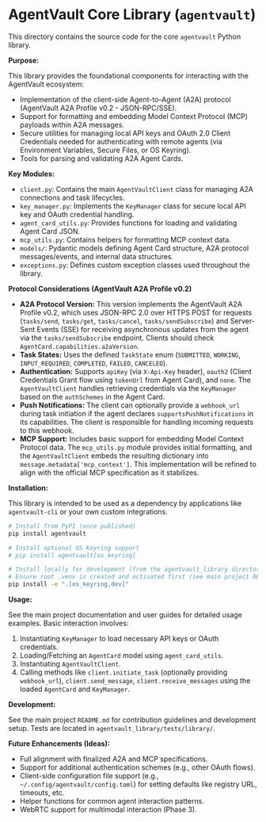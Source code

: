 # AgentVault Core Library (`agentvault`)

This directory contains the source code for the core `agentvault` Python library.

**Purpose:**

This library provides the foundational components for interacting with the AgentVault ecosystem:

*   Implementation of the client-side Agent-to-Agent (A2A) protocol (AgentVault A2A Profile v0.2 - JSON-RPC/SSE).
*   Support for formatting and embedding Model Context Protocol (MCP) payloads within A2A messages.
*   Secure utilities for managing local API keys and OAuth 2.0 Client Credentials needed for authenticating with remote agents (via Environment Variables, Secure Files, or OS Keyring).
*   Tools for parsing and validating A2A Agent Cards.

**Key Modules:**

*   `client.py`: Contains the main `AgentVaultClient` class for managing A2A connections and task lifecycles.
*   `key_manager.py`: Implements the `KeyManager` class for secure local API key and OAuth credential handling.
*   `agent_card_utils.py`: Provides functions for loading and validating Agent Card JSON.
*   `mcp_utils.py`: Contains helpers for formatting MCP context data.
*   `models/`: Pydantic models defining Agent Card structure, A2A protocol messages/events, and internal data structures.
*   `exceptions.py`: Defines custom exception classes used throughout the library.

**Protocol Considerations (AgentVault A2A Profile v0.2)**

*   **A2A Protocol Version:** This version implements the AgentVault A2A Profile v0.2, which uses JSON-RPC 2.0 over HTTPS POST for requests (`tasks/send`, `tasks/get`, `tasks/cancel`, `tasks/sendSubscribe`) and Server-Sent Events (SSE) for receiving asynchronous updates from the agent via the `tasks/sendSubscribe` endpoint. Clients should check `AgentCard.capabilities.a2aVersion`.
*   **Task States:** Uses the defined `TaskState` enum (`SUBMITTED`, `WORKING`, `INPUT_REQUIRED`, `COMPLETED`, `FAILED`, `CANCELED`).
*   **Authentication:** Supports `apiKey` (via `X-Api-Key` header), `oauth2` (Client Credentials Grant flow using `tokenUrl` from Agent Card), and `none`. The `AgentVaultClient` handles retrieving credentials via the `KeyManager` based on the `authSchemes` in the Agent Card.
*   **Push Notifications:** The client can optionally provide a `webhook_url` during task initiation if the agent declares `supportsPushNotifications` in its capabilities. The client is responsible for handling incoming requests to this webhook.
*   **MCP Support:** Includes basic support for embedding Model Context Protocol data. The `mcp_utils.py` module provides initial formatting, and the `AgentVaultClient` embeds the resulting dictionary into `message.metadata['mcp_context']`. This implementation will be refined to align with the official MCP specification as it stabilizes.

**Installation:**

This library is intended to be used as a dependency by applications like `agentvault-cli` or your own custom integrations.

```bash
# Install from PyPI (once published)
pip install agentvault

# Install optional OS Keyring support
# pip install agentvault[os_keyring]

# Install locally for development (from the agentvault_library directory)
# Ensure root .venv is created and activated first (see main project README)
pip install -e ".[os_keyring,dev]"
```

**Usage:**

See the main project documentation and user guides for detailed usage examples. Basic interaction involves:

1.  Instantiating `KeyManager` to load necessary API keys or OAuth credentials.
2.  Loading/Fetching an `AgentCard` model using `agent_card_utils`.
3.  Instantiating `AgentVaultClient`.
4.  Calling methods like `client.initiate_task` (optionally providing `webhook_url`), `client.send_message`, `client.receive_messages` using the loaded `AgentCard` and `KeyManager`.

**Development:**

See the main project `README.md` for contribution guidelines and development setup. Tests are located in `agentvault_library/tests/library/`.

**Future Enhancements (Ideas):**

*   Full alignment with finalized A2A and MCP specifications.
*   Support for additional authentication schemes (e.g., other OAuth flows).
*   Client-side configuration file support (e.g., `~/.config/agentvault/config.toml`) for setting defaults like registry URL, timeouts, etc.
*   Helper functions for common agent interaction patterns.
*   WebRTC support for multimodal interaction (Phase 3).
